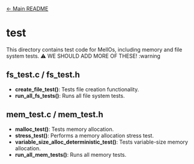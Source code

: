 
[← Main README](../README.md)

# test

This directory contains test code for MellOs, including memory and file system tests. :warning: WE SHOULD ADD MORE OF THESE! :warning

## fs_test.c / fs_test.h
- **create_file_test()**: Tests file creation functionality.
- **run_all_fs_tests()**: Runs all file system tests.

## mem_test.c / mem_test.h
- **malloc_test()**: Tests memory allocation.
- **stress_test()**: Performs a memory allocation stress test.
- **variable_size_alloc_deterministic_test()**: Tests variable-size memory allocation.
- **run_all_mem_tests()**: Runs all memory tests.
